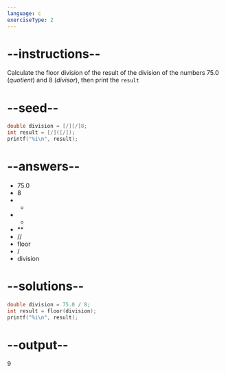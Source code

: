 ```yaml
---
language: c
exerciseType: 2
---
```


# --instructions--

Calculate the floor division of the result of the division of the numbers 75.0 (*quotient*) and 8 (*divisor*), then print the `result`

# --seed--

```c
double division = [/][/]8;
int result = [/]([/]);
printf("%i\n", result);
```

# --answers--

- 75.0
- 8
-  - 
-  * 
-  ** 
-  // 
- floor
-  / 
- division

# --solutions--

```c
double division = 75.0 / 8;
int result = floor(division);
printf("%i\n", result);
```

# --output--

9
